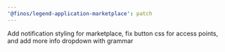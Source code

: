 ```yaml
---
'@finos/legend-application-marketplace': patch
---
```


Add notification styling for marketplace, fix button css for access points, and add more info dropdown with grammar
